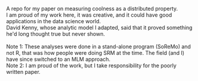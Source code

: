A repo for my paper on measuring coolness as a distributed property.<br/>
I am proud of my work here, it was creative, and it could have good applications in the data science world.<br/>
David Kenny, whose analytic model I adapted, said that it proved something he'd long thought true but never shown.
<br/>
<br/>
Note 1: These analyses were done in a stand-alone program (SoReMo) and not R, that was how people were doing SRM at the time. The field (and I) have since switched to an MLM approach. <br/>
Note 2: I am proud of the work, but I take responsibility for the poorly written paper.
